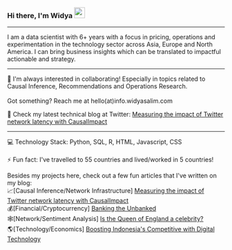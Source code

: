 ### Hi there, I'm Widya <img src="https://c.tenor.com/8McIGu0Tf_QAAAAj/fire-joypixels.gif" width="25px">

<hr>

I am a data scientist with 6+ years with a focus in pricing, operations and experimentation in the technology sector across Asia, Europe and North America. I can bring business insights which can be translated to impactful actionable and strategy.

***
👋 I'm always interested in collaborating! Especially in topics related to Causal Inference, Recommendations and Operations Research.
<br><br>Got something? Reach me at hello(at)info.widyasalim.com

💖 Check my latest technical blog at Twitter: <a href="https://blog.twitter.com/engineering/en_us/topics/insights/2022/measuring-the-impact-of-twitter-network-latency-with-causalimpac"> Measuring the impact of Twitter network latency with CausalImpact </a>
***
💻 Technology Stack: Python, SQL, R, HTML, Javascript, CSS
<br><br>
⚡ Fun fact: I've travelled to 55 countries and lived/worked in 5 countries!

Besides my projects here, check out a few fun articles that I've written on my blog:<br>
📈[Causal Inference/Network Infrastructure] <a href="https://blog.twitter.com/engineering/en_us/topics/insights/2022/measuring-the-impact-of-twitter-network-latency-with-causalimpac"> Measuring the impact of Twitter network latency with CausalImpact </a> <br>
💰[Financial/Cryptocurrency] <a href="http://widyasalim.com/blog/cryptocurrency-banking-the-unbanked-is-now-closer-than-ever/"> Banking the Unbanked </a><br>
🕸️[Network/Sentiment Analysis] <a href="http://widyasalim.com/blog/is-the-queen-of-england-more-of-a-celebrity-or-head-of-state/"> Is the Queen of England a celebrity? </a><br>
🌎[Technology/Economics] <a href="http://widyasalim.com/blog/can-digital-technology-make-indonesia-competitive-again/"> Boosting Indonesia's Competitive with Digital Technology </a>
